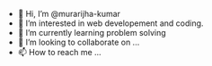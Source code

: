 - 👋 Hi, I’m @murarijha-kumar
- 👀 I’m interested in web developement and coding.
- 🌱 I’m currently learning problem solving
- 💞️ I’m looking to collaborate on ...
- 📫 How to reach me ...

<!---
murarijha-kumar/murarijha-kumar is a ✨ special ✨ repository because its `README.md` (this file) appears on your GitHub profile.
You can click the Preview link to take a look at your changes.
--->
